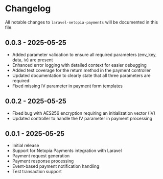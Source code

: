 # Changelog

All notable changes to `laravel-netopia-payments` will be documented in this file.

## 0.0.3 - 2025-05-25

- Added parameter validation to ensure all required parameters (env_key, data, iv) are present
- Enhanced error logging with detailed context for easier debugging
- Added test coverage for the return method in the payment controller
- Updated documentation to clearly state that all three parameters are required
- Fixed missing IV parameter in payment form templates

## 0.0.2 - 2025-05-25

- Fixed bug with AES256 encryption requiring an initialization vector (IV)
- Updated controller to handle the IV parameter in payment processing

## 0.0.1 - 2025-05-25

- Initial release
- Support for Netopia Payments integration with Laravel
- Payment request generation
- Payment response processing
- Event-based payment notification handling
- Test transaction support
